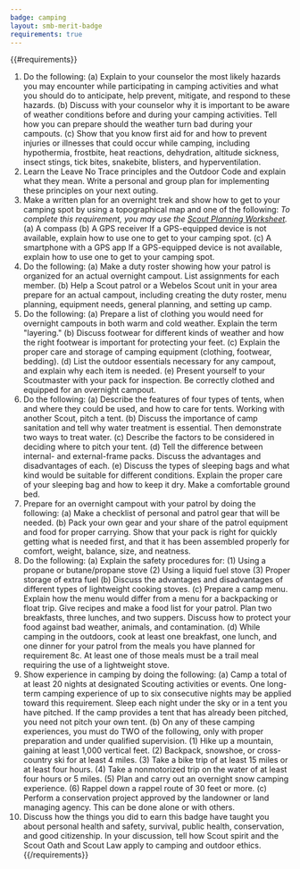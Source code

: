 ```yaml
---
badge: camping
layout: smb-merit-badge
requirements: true
---
```


{{#requirements}}
1. Do the following:
    (a) Explain to your counselor the most likely hazards you may encounter while participating in camping activities and what you should do to anticipate, help prevent, mitigate, and respond to these hazards.
    (b) Discuss with your counselor why it is important to be aware of weather conditions before and during your camping activities. Tell how you can prepare should the weather turn bad during your campouts.
    (c) Show that you know first aid for and how to prevent injuries or illnesses that could occur while camping, including hypothermia, frostbite, heat reactions, dehydration, altitude sickness, insect stings, tick bites, snakebite, blisters, and hyperventilation.
2. Learn the Leave No Trace principles and the Outdoor Code and explain what they mean. Write a personal and group plan for implementing these principles on your next outing.
3. Make a written plan for an overnight trek and show how to get to your camping spot by using a topographical map and one of the following:
    *To complete this requirement, you may use the <a href="{{@root.rootPath}}documents/scout-planning-worksheet.pdf">Scout Planning Worksheet</a>.*
    (a) A compass
    (b) A GPS receiver
        If a GPS-equipped device is not available, explain how to use one to get to your camping spot.
    (c) A smartphone with a GPS app
        If a GPS-equipped device is not available, explain how to use one to get to your camping spot.
4. Do the following:
    (a) Make a duty roster showing how your patrol is organized for an actual overnight campout. List assignments for each member.
    (b) Help a Scout patrol or a Webelos Scout unit in your area prepare for an actual campout, including creating the duty roster, menu planning, equipment needs, general planning, and setting up camp.
5. Do the following:
    (a) Prepare a list of clothing you would need for overnight campouts in both warm and cold weather. Explain the term "layering."
    (b) Discuss footwear for different kinds of weather and how the right footwear is important for protecting your feet.
    (c) Explain the proper care and storage of camping equipment (clothing, footwear, bedding).
    (d) List the outdoor essentials necessary for any campout, and explain why each item is needed.
    (e) Present yourself to your Scoutmaster with your pack for inspection. Be correctly clothed and equipped for an overnight campout.
6. Do the following:
    (a) Describe the features of four types of tents, when and where they could be used, and how to care for tents. Working with another Scout, pitch a tent.
    (b) Discuss the importance of camp sanitation and tell why water treatment is essential. Then demonstrate two ways to treat water.
    (c) Describe the factors to be considered in deciding where to pitch your tent.
    (d) Tell the difference between internal- and external-frame packs. Discuss the advantages and disadvantages of each.
    (e) Discuss the types of sleeping bags and what kind would be suitable for different conditions. Explain the proper care of your sleeping bag and how to keep it dry. Make a comfortable ground bed.
7. Prepare for an overnight campout with your patrol by doing the following:
    (a) Make a checklist of personal and patrol gear that will be needed.
    (b) Pack your own gear and your share of the patrol equipment and food for proper carrying. Show that your pack is right for quickly getting what is needed first, and that it has been assembled properly for comfort, weight, balance, size, and neatness.
8. Do the following:
    (a) Explain the safety procedures for:
        (1) Using a propane or butane/propane stove
        (2) Using a liquid fuel stove
        (3) Proper storage of extra fuel
    (b) Discuss the advantages and disadvantages of different types of lightweight cooking stoves.
    (c) Prepare a camp menu. Explain how the menu would differ from a menu for a backpacking or float trip. Give recipes and make a food list for your patrol. Plan two breakfasts, three lunches, and two suppers. Discuss how to protect your food against bad weather, animals, and contamination.
    (d) While camping in the outdoors, cook at least one breakfast, one lunch, and one dinner for your patrol from the meals you have planned for requirement 8c. At least one of those meals must be a trail meal requiring the use of a lightweight stove.
9. Show experience in camping by doing the following:
    (a) Camp a total of at least 20 nights at designated Scouting activities or events. One long-term camping experience of up to six consecutive nights may be applied toward this requirement. Sleep each night under the sky or in a tent you have pitched. If the camp provides a tent that has already been pitched, you need not pitch your own tent.
    (b) On any of these camping experiences, you must do TWO of the following, only with proper preparation and under qualified supervision.
        (1) Hike up a mountain, gaining at least 1,000 vertical feet.
        (2) Backpack, snowshoe, or cross-country ski for at least 4 miles.
        (3) Take a bike trip of at least 15 miles or at least four hours.
        (4) Take a nonmotorized trip on the water of at least four hours or 5 miles.
        (5) Plan and carry out an overnight snow camping experience.
        (6) Rappel down a rappel route of 30 feet or more.
    (c) Perform a conservation project approved by the landowner or land managing agency. This can be done alone or with others.
10. Discuss how the things you did to earn this badge have taught you about personal health and safety, survival, public health, conservation, and good citizenship. In your discussion, tell how Scout spirit and the Scout Oath and Scout Law apply to camping and outdoor ethics.
{{/requirements}}
